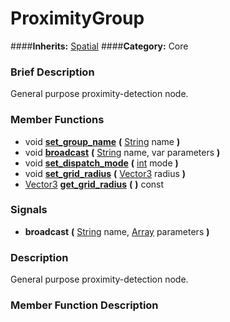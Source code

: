 #  ProximityGroup  
####**Inherits:** [Spatial](class_spatial)
####**Category:** Core

###  Brief Description  
General purpose proximity-detection node.

###  Member Functions 
  * void  **[set&#95;group&#95;name](#set_group_name)**  **(** [String](class_string) name  **)**
  * void  **[broadcast](#broadcast)**  **(** [String](class_string) name, var parameters  **)**
  * void  **[set&#95;dispatch&#95;mode](#set_dispatch_mode)**  **(** [int](class_int) mode  **)**
  * void  **[set&#95;grid&#95;radius](#set_grid_radius)**  **(** [Vector3](class_vector3) radius  **)**
  * [Vector3](class_vector3)  **[get&#95;grid&#95;radius](#get_grid_radius)**  **(** **)** const

###  Signals  
  *  **broadcast**  **(** [String](class_string) name, [Array](class_array) parameters  **)**

###  Description  
General purpose proximity-detection node.

###  Member Function Description  
